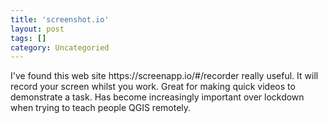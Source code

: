 ```yaml
---
title: 'screenshot.io'
layout: post
tags: []
category: Uncategoried
---
```


<p>I've found this web site https://screenapp.io/#/recorder really useful. It will record your screen whilst you work. Great for making quick videos to demonstrate a task. Has become increasingly important over lockdown when trying to teach people QGIS remotely.</p>



<p></p>
